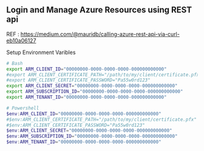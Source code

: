 ## Login and Manage Azure Resources using REST api

REF : https://medium.com/@mauridb/calling-azure-rest-api-via-curl-eb10a06127

Setup Environment Varibles

```bash
# Bash
export ARM_CLIENT_ID="00000000-0000-0000-0000-000000000000"
#export ARM_CLIENT_CERTIFICATE_PATH="/path/to/my/client/certificate.pfx"
#export ARM_CLIENT_CERTIFICATE_PASSWORD="Pa55w0rd123"
export ARM_CLIENT_SECRET="00000000-0000-0000-0000-000000000000"
export ARM_SUBSCRIPTION_ID="00000000-0000-0000-0000-000000000000"
export ARM_TENANT_ID="00000000-0000-0000-0000-000000000000"
```

```Powershell
# Powershell
$env:ARM_CLIENT_ID="00000000-0000-0000-0000-000000000000"
#$env:ARM_CLIENT_CERTIFICATE_PATH="/path/to/my/client/certificate.pfx"
#$env:ARM_CLIENT_CERTIFICATE_PASSWORD="Pa55w0rd123"
$env:ARM_CLIENT_SECRET="00000000-0000-0000-0000-000000000000"
$env:ARM_SUBSCRIPTION_ID="00000000-0000-0000-0000-000000000000"
$env:ARM_TENANT_ID="00000000-0000-0000-0000-000000000000"
```


